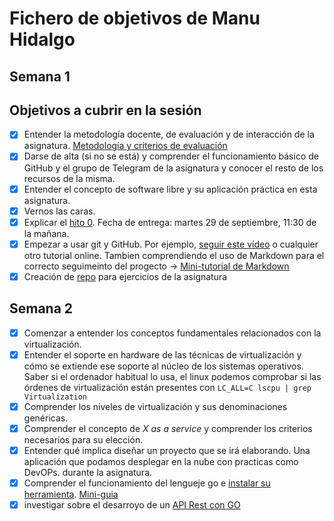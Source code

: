 # Fichero de objetivos de Manu Hidalgo

## Semana 1 
## Objetivos a cubrir en la sesión

- [x] Entender la metodología docente, de evaluación y de interacción de la asignatura. [Metodología y criterios de evaluación](https://github.com/JJ/IV-20-21/blob/master/Metodolog%C3%ADa_y_criterios_de_evaluaci%C3%B3n.md)
- [x] Darse de alta (si no se está) y comprender el funcionamiento básico de GitHub y el grupo de Telegram de la asignatura y conocer el resto de los recursos de la misma.
- [x] Entender el concepto de software libre y su aplicación práctica en esta asignatura.
- [x] Vernos las caras.
- [x] Explicar el [hito 0](http://jj.github.io/IV/documentos/proyecto/0.Repositorio). Fecha de entrega: martes 29 de septiembre, 11:30 de la mañana.
- [x] Empezar a usar git y GitHub. Por ejemplo, [seguir este vídeo](https://www.youtube.com/watch?v=gmXyJI01qa8) o cualquier otro tutorial online. Tambien comprendiendo el uso de Markdown para el correcto seguimeinto del progecto -> [Mini-tutorial de Markdown](http://jj.github.io/IV/documentos/seminarios/tutorial)
- [x] Creación de [repo](https://github.com/venrra/IV-20-21-Ejercicios) para ejercicios de la asignatura

## Semana 2

- [x] Comenzar a entender los conceptos fundamentales relacionados con la virtualización.
- [x] Entender el soporte en hardware de las técnicas de virtualización y cómo se extiende ese soporte al núcleo de los sistemas operativos. Saber si el ordenador habitual lo usa, el linux podemos comprobar si las órdenes de virtualización están presentes con `LC_ALL=C lscpu | grep Virtualization`
- [x] Comprender los niveles de virtualización y sus denominaciones genéricas.
- [x] Comprender el concepto de *X as a service* y comprender los criterios necesarios para su elección.
- [x] Entender qué implica diseñar un proyecto que se irá elaborando. Una aplicación que podamos desplegar en la nube con practicas como DevOPs.
   durante la asignatura.
- [x] Comprender el funcionamiento del lengueje go e [instalar su herramienta](https://golang.org/doc/). [Mini-guia](https://github.com/venrra/ragaeton/blob/master/docs/guia-go.md)
- [x] investigar sobre el desarroyo de un [API Rest con GO](https://blog.logrocket.com/how-to-build-a-rest-api-with-golang-using-gin-and-gorm/)